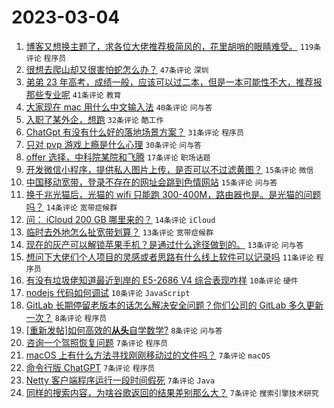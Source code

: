 # 2023-03-04

1. [博客又想换主题了，求各位大佬推荐极简风的，花里胡哨的眼睛难受。](https://www.v2ex.com/t/921010) `119条评论` `程序员`
1. [很想去爬山却又很害怕蛇怎么办？](https://www.v2ex.com/t/921015) `47条评论` `深圳`
1. [弟弟 23 年高考，成绩一般，应该可以过二本，但是一本可能性不大，推荐报那些专业呢](https://www.v2ex.com/t/921023) `41条评论` `教育`
1. [大家现在 mac 用什么中文输入法](https://www.v2ex.com/t/921066) `40条评论` `问与答`
1. [入职了某外企，想跑](https://www.v2ex.com/t/921053) `32条评论` `酷工作`
1. [ChatGpt 有没有什么好的落地场景方案？](https://www.v2ex.com/t/921013) `31条评论` `程序员`
1. [只对 pvp 游戏上瘾是什么心理](https://www.v2ex.com/t/921061) `30条评论` `问与答`
1. [offer 选择，中科院某院和飞腾](https://www.v2ex.com/t/921036) `17条评论` `职场话题`
1. [开发微信小程序，提供私人图片上传，是否可以不过滤黄图？](https://www.v2ex.com/t/921085) `15条评论` `微信`
1. [中国移动宽带，登录不存在的网址会跳到色情网站](https://www.v2ex.com/t/921018) `15条评论` `问与答`
1. [换千兆光猫后，光猫的 wifi 只能跑 300-400M，路由器也是。是光猫的问题吗？](https://www.v2ex.com/t/921039) `14条评论` `宽带症候群`
1. [问： iCloud 200 GB 哪里来的？](https://www.v2ex.com/t/921007) `14条评论` `iCloud`
1. [临时去外地怎么扯宽带划算？](https://www.v2ex.com/t/921113) `13条评论` `宽带症候群`
1. [现在的灰产可以解锁苹果手机？是通过什么途径做到的。](https://www.v2ex.com/t/921002) `13条评论` `问与答`
1. [想问下大佬们个人项目的灵感或者思路有什么线上软件可以记录吗](https://www.v2ex.com/t/921000) `11条评论` `程序员`
1. [有没有垃圾佬知道最近到岸的 E5-2686 V4 综合表现咋样](https://www.v2ex.com/t/921098) `10条评论` `硬件`
1. [nodejs 代码如何调试](https://www.v2ex.com/t/921037) `10条评论` `JavaScript`
1. [GitLab 长期停留老版本的话怎么解决安全问题？你们公司的 GitLab 多久更新一次？](https://www.v2ex.com/t/921105) `8条评论` `程序员`
1. [[重新发帖]如何高效的**从头**自学数学?](https://www.v2ex.com/t/921099) `8条评论` `问与答`
1. [咨询一个驾照恢复问题](https://www.v2ex.com/t/921096) `7条评论` `程序员`
1. [macOS 上有什么方法寻找刚刚移动过的文件吗？](https://www.v2ex.com/t/921052) `7条评论` `macOS`
1. [命令行版 ChatGPT](https://www.v2ex.com/t/921035) `7条评论` `程序员`
1. [Netty 客户端程序运行一段时间假死](https://www.v2ex.com/t/921017) `7条评论` `Java`
1. [同样的搜索内容，为啥谷歌返回的结果差别那么大？](https://www.v2ex.com/t/920999) `7条评论` `搜索引擎技术研究`
